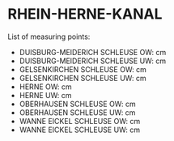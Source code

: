 # RHEIN-HERNE-KANAL

List of measuring points:

* DUISBURG-MEIDERICH SCHLEUSE OW: <Value topic="rivers/pegel-online/RHK/DUISBURG-MEIDERICH SCHLEUSE OW/measurementValue"/> cm
* DUISBURG-MEIDERICH SCHLEUSE UW: <Value topic="rivers/pegel-online/RHK/DUISBURG-MEIDERICH SCHLEUSE UW/measurementValue"/> cm
* GELSENKIRCHEN SCHLEUSE OW: <Value topic="rivers/pegel-online/RHK/GELSENKIRCHEN SCHLEUSE OW/measurementValue"/> cm
* GELSENKIRCHEN SCHLEUSE UW: <Value topic="rivers/pegel-online/RHK/GELSENKIRCHEN SCHLEUSE UW/measurementValue"/> cm
* HERNE OW: <Value topic="rivers/pegel-online/RHK/HERNE OW/measurementValue"/> cm
* HERNE UW: <Value topic="rivers/pegel-online/RHK/HERNE UW/measurementValue"/> cm
* OBERHAUSEN SCHLEUSE OW: <Value topic="rivers/pegel-online/RHK/OBERHAUSEN SCHLEUSE OW/measurementValue"/> cm
* OBERHAUSEN SCHLEUSE UW: <Value topic="rivers/pegel-online/RHK/OBERHAUSEN SCHLEUSE UW/measurementValue"/> cm
* WANNE EICKEL SCHLEUSE OW: <Value topic="rivers/pegel-online/RHK/WANNE EICKEL SCHLEUSE OW/measurementValue"/> cm
* WANNE EICKEL SCHLEUSE UW: <Value topic="rivers/pegel-online/RHK/WANNE EICKEL SCHLEUSE UW/measurementValue"/> cm
